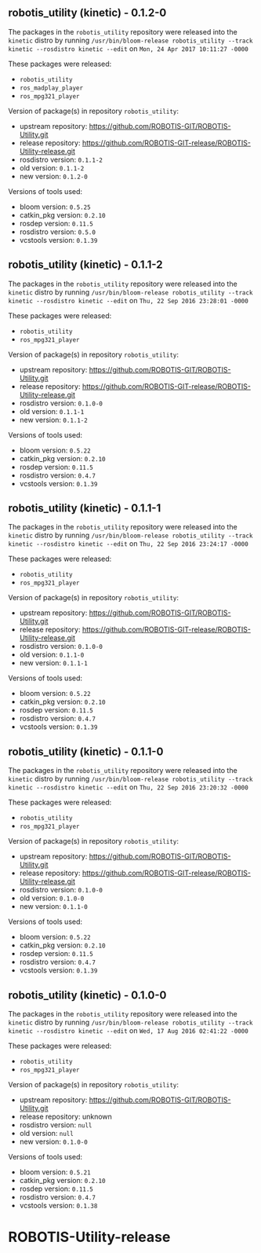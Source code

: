 ## robotis_utility (kinetic) - 0.1.2-0

The packages in the `robotis_utility` repository were released into the `kinetic` distro by running `/usr/bin/bloom-release robotis_utility --track kinetic --rosdistro kinetic --edit` on `Mon, 24 Apr 2017 10:11:27 -0000`

These packages were released:
- `robotis_utility`
- `ros_madplay_player`
- `ros_mpg321_player`

Version of package(s) in repository `robotis_utility`:

- upstream repository: https://github.com/ROBOTIS-GIT/ROBOTIS-Utility.git
- release repository: https://github.com/ROBOTIS-GIT-release/ROBOTIS-Utility-release.git
- rosdistro version: `0.1.1-2`
- old version: `0.1.1-2`
- new version: `0.1.2-0`

Versions of tools used:

- bloom version: `0.5.25`
- catkin_pkg version: `0.2.10`
- rosdep version: `0.11.5`
- rosdistro version: `0.5.0`
- vcstools version: `0.1.39`


## robotis_utility (kinetic) - 0.1.1-2

The packages in the `robotis_utility` repository were released into the `kinetic` distro by running `/usr/bin/bloom-release robotis_utility --track kinetic --rosdistro kinetic --edit` on `Thu, 22 Sep 2016 23:28:01 -0000`

These packages were released:
- `robotis_utility`
- `ros_mpg321_player`

Version of package(s) in repository `robotis_utility`:

- upstream repository: https://github.com/ROBOTIS-GIT/ROBOTIS-Utility.git
- release repository: https://github.com/ROBOTIS-GIT-release/ROBOTIS-Utility-release.git
- rosdistro version: `0.1.0-0`
- old version: `0.1.1-1`
- new version: `0.1.1-2`

Versions of tools used:

- bloom version: `0.5.22`
- catkin_pkg version: `0.2.10`
- rosdep version: `0.11.5`
- rosdistro version: `0.4.7`
- vcstools version: `0.1.39`


## robotis_utility (kinetic) - 0.1.1-1

The packages in the `robotis_utility` repository were released into the `kinetic` distro by running `/usr/bin/bloom-release robotis_utility --track kinetic --rosdistro kinetic --edit` on `Thu, 22 Sep 2016 23:24:17 -0000`

These packages were released:
- `robotis_utility`
- `ros_mpg321_player`

Version of package(s) in repository `robotis_utility`:

- upstream repository: https://github.com/ROBOTIS-GIT/ROBOTIS-Utility.git
- release repository: https://github.com/ROBOTIS-GIT-release/ROBOTIS-Utility-release.git
- rosdistro version: `0.1.0-0`
- old version: `0.1.1-0`
- new version: `0.1.1-1`

Versions of tools used:

- bloom version: `0.5.22`
- catkin_pkg version: `0.2.10`
- rosdep version: `0.11.5`
- rosdistro version: `0.4.7`
- vcstools version: `0.1.39`


## robotis_utility (kinetic) - 0.1.1-0

The packages in the `robotis_utility` repository were released into the `kinetic` distro by running `/usr/bin/bloom-release robotis_utility --track kinetic --rosdistro kinetic --edit` on `Thu, 22 Sep 2016 23:20:32 -0000`

These packages were released:
- `robotis_utility`
- `ros_mpg321_player`

Version of package(s) in repository `robotis_utility`:

- upstream repository: https://github.com/ROBOTIS-GIT/ROBOTIS-Utility.git
- release repository: https://github.com/ROBOTIS-GIT-release/ROBOTIS-Utility-release.git
- rosdistro version: `0.1.0-0`
- old version: `0.1.0-0`
- new version: `0.1.1-0`

Versions of tools used:

- bloom version: `0.5.22`
- catkin_pkg version: `0.2.10`
- rosdep version: `0.11.5`
- rosdistro version: `0.4.7`
- vcstools version: `0.1.39`


## robotis_utility (kinetic) - 0.1.0-0

The packages in the `robotis_utility` repository were released into the `kinetic` distro by running `/usr/bin/bloom-release robotis_utility --track kinetic --rosdistro kinetic --edit` on `Wed, 17 Aug 2016 02:41:22 -0000`

These packages were released:
- `robotis_utility`
- `ros_mpg321_player`

Version of package(s) in repository `robotis_utility`:

- upstream repository: https://github.com/ROBOTIS-GIT/ROBOTIS-Utility.git
- release repository: unknown
- rosdistro version: `null`
- old version: `null`
- new version: `0.1.0-0`

Versions of tools used:

- bloom version: `0.5.21`
- catkin_pkg version: `0.2.10`
- rosdep version: `0.11.5`
- rosdistro version: `0.4.7`
- vcstools version: `0.1.38`


# ROBOTIS-Utility-release